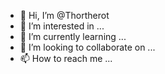 - 👋 Hi, I’m @Thortherot
- 👀 I’m interested in ...
- 🌱 I’m currently learning ...
- 💞️ I’m looking to collaborate on ...
- 📫 How to reach me ...

<!---
Thortherot/Thortherot is a ✨ special ✨ repository because its `README.md` (this file) appears on your GitHub profile.
You can click the Preview link to take a look at your changes.
--->
